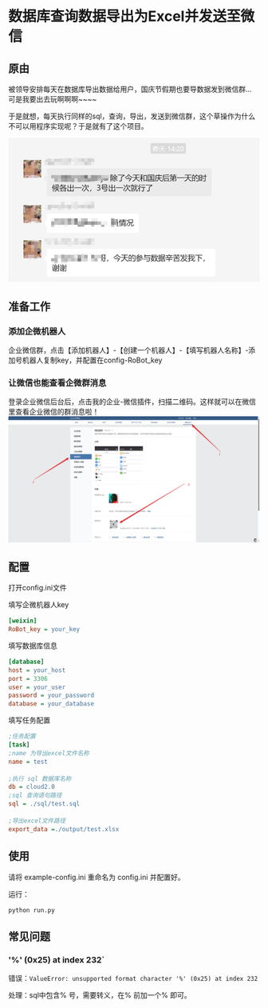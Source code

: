 # 数据库查询数据导出为Excel并发送至微信

## 原由

被领导安排每天在数据库导出数据给用户，国庆节假期也要导数据发到微信群... 可是我要出去玩啊啊啊~~~~ 

于是就想，每天执行同样的sql，查询，导出，发送到微信群，这个草操作为什么不可以用程序实现呢？于是就有了这个项目。

![img.png](img/img.png)

## 准备工作

### 添加企微机器人

企业微信群，点击【添加机器人】-【创建一个机器人】-【填写机器人名称】-添加号机器人复制key，并配置在config-RoBot_key



### 让微信也能查看企微群消息
登录企业微信后台后，点击我的企业-微信插件，扫描二维码。这样就可以在微信里查看企业微信的群消息啦！
![img_4.png](img/img_4.png)


## 配置
打开config.ini文件

填写企微机器人key
```ini
[weixin]
RoBot_key = your_key
```

填写数据库信息
```ini
[database]
host = your_host
port = 3306
user = your_user
password = your_password
database = your_database 
```


填写任务配置
```ini
;任务配置
[task]
;name 为导出excel文件名称
name = test

;执行 sql 数据库名称
db = cloud2.0
;sql 查询语句路径
sql = ./sql/test.sql

;导出excel文件路径
export_data =./output/test.xlsx
```

## 使用
请将 example-config.ini 重命名为 config.ini 并配置好。

运行：
```shell
python run.py
```

## 常见问题

### '%' (0x25) at index 232`

错误：`ValueError: unsupported format character '%' (0x25) at index 232`

处理：sql中包含% 号，需要转义，在% 前加一个% 即可。